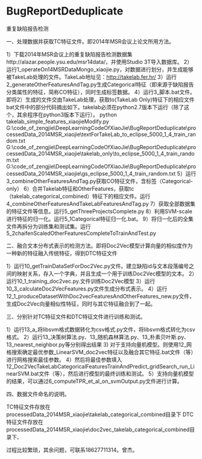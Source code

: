 # BugReportDeduplicate
重复缺陷报告检测

一、处理数据并获取TC特征文件。即2014年MSR会议上论文所用方法。

1）下载2014年MSR会议上的重复缺陷报告检测数据集http://alazar.people.ysu.edu/msr14data/，并使用Studio 3T导入数据库。
2）运行1_operateOn14MSRDataMongo_xiaojie.py，对数据进行划分，并生成能够被TakeLab处理的文件。TakeLab地址见：http://takelab.fer.hr/
3）运行2_generateOtherFeaturesAndTag.py生成Categorical特征（即来源于缺陷报告分类属性的特征，简称CO特征），同时生成标签数据。
4）运行3_脚本.bat文件。即将2）生成的文件交由TakeLab处理，获取to(TakeLab Only)特征下的相应文件
bat文件中的部分代码摘出如下。takelab必须在python2.7版本下运行（除了这个，其余程序在python3版本下运行）。
python takelab_simple_features_xiaojieModify.py G:\code_of_zengjie\DeepLearningCodeOfXiaoJie\BugReportDeduplicate\processedData_2014MSR_xiaojie\textForTakeLab_to_eclipse_5000_1_4_train_random.txt G:\code_of_zengjie\DeepLearningCodeOfXiaoJie\BugReportDeduplicate\processedData_2014MSR_xiaojie\takelab_only\to_eclipse_5000_1_4_train_random.txt G:\code_of_zengjie\DeepLearningCodeOfXiaoJie\BugReportDeduplicate\processedData_2014MSR_xiaojie\gs_eclipse_5000_1_4_train_random.txt
5）运行3_combineOtherFeaturesAndTag.py获取CO特征文件，含标签（Categorical-only）
6）合并Takelab特征和OtherFeatures，获取tc（takelab_categorical_combined）特征下的相应文件。运行4_combineOtherFeaturesAndTakeLabFeaturesAndTag.py
7）获取全部数据集的特征文件等信息。运行5_getThreeProjectsComplete.py
8）利用SVM-scale进行特征的归一化。运行5_1Categorical特征归一化.bat。
9）将归一化后的全集文件再拆分为训练集和测试集。运行 5_2chaifenScaledOtherFeaturesCompleteToTrainAndTest.py

二、融合文本分布式表示的检测方法。即将Doc2Vec模型计算向量的相似度作为一种新的特征融入传统特征，得到DTC特征文件

1）运行10_getTrainDataSetForDoc2Vec.py文件。建立缺陷id与文本段落编号之间的映射关系，存入一个字典，并且生成一个用于训练Doc2Vec模型的文本。
2）运行10_1_training_doc2vec.py.文件训练Doc2Vec模型
3）运行10_3_calculateDoc2VecFeatures.py文件生成分布式表示。
4）运行12_1_produceDatasetWithDoc2vecFeaturesAndOtherFeatures_new.py文件，生成Doc2Vec向量相似性特征，同时与其它特征融合到了一起。


三、分别针对TC特征文件和DTC特征文件进行训练和测试。

1）运行13_a_将libsvm格式数据转化为csv格式.py文件，将libsvm格式转化为csv格式。
2）运行13_决策树算法.py、13_随机森林算法.py、13_朴素贝叶斯.py、13_nearest_neighbor.py等分别得出结果
3)  对于支持向量机模型。则使用12_网格搜索确定最优参数_LinearSVM_doc2vec特征以及融合其它特征.bat文件（等）进行网格搜索最佳参数。
4）然后将最佳参数填入12_Doc2VecTakeLabCategoricalFeaturesTrainAndPredict_gridSearch_run_LinearSVM.bat文件（等），然后进行模型的最终训练和测试。
5）支持向量机模型的结果，可以通过6_computeTPR_et_al_on_svmOutput.py文件进行计算。


四、数据文件命名的说明。

TC特征文件存放在processedData_2014MSR_xiaojie\takelab_categorical_combined目录下
DTC特征文件存放在processedData_2014MSR_xiaojie\doc2vec_takelab_categorical_combined目录下、

过程比较繁琐，其余问题，可联系18627711314。曾杰。



